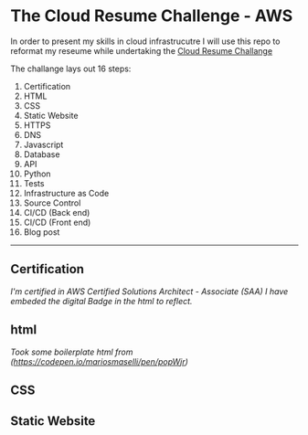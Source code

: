 # The Cloud Resume Challenge - AWS

In  order to present my skills in cloud infrastrucutre I will use this repo to reformat my reseume while undertaking the [ Cloud Resume Challange](https://cloudresumechallenge.dev/docs/the-challenge/aws/)

The challange lays out 16 steps:
1. Certification
2. HTML
3. CSS
4. Static Website
5. HTTPS
6. DNS
7. Javascript
8. Database
9. API
10. Python
11. Tests
12. Infrastructure as Code
13. Source Control
14. CI/CD (Back end)
15. CI/CD (Front end)
16. Blog post
---

## Certification
*I'm certified in AWS Certified Solutions Architect - Associate (SAA)*
*I have embeded the digital Badge in the html to reflect.*

## html
*Took some boilerplate html from  (https://codepen.io/mariosmaselli/pen/popWjr)*

## CSS

## Static Website
